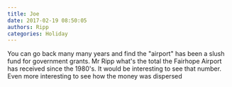 ```yaml
---
title: Joe
date: 2017-02-19 08:50:05
authors: Ripp
categories: Holiday
---
```


 You can go back many many years and find the "airport" has been a slush fund for government grants. 
Mr Ripp what's the total the Fairhope Airport has received since the 1980's. It would be interesting to see that number. Even more interesting to see how the money was dispersed